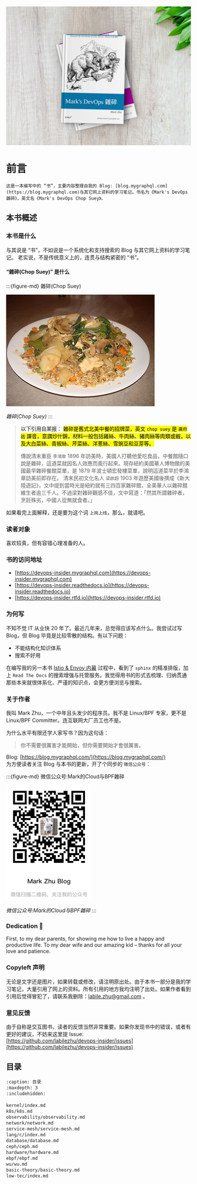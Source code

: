 ![Book Cover](./book-cover-mockup.jpg)

# 前言


```{attention}
这是一本编写中的 “书”，主要内容整理自我的 Blog: [blog.mygraphql.com](https://blog.mygraphql.com)与其它网上资料的学习笔记。书名为《Mark's DevOps 雜碎》，英文名《Mark's DevOps Chop Suey》。
```

## 本书概述

### 本书是什么

与其说是 “书”，不如说是一个系统化和支持搜索的 Blog 与其它网上资料的学习笔记。 老实说，不是传统意义上的，连贯与结构紧密的 “书”。


#### “雜碎(Chop Suey)” 是什么

:::{figure-md} 雜碎(Chop Suey)

<img src="index.assets/405px-Chopsueywithrice.jpg" alt="雜碎(Chop Suey)">

*雜碎(Chop Suey)*
:::


> **以下引用自某报：**
> <mark>雜碎是舊式北美中餐的招牌菜，英文 `chop suey` 是 `廣府話` 譯音，意謂炒什錦，材料一般包括雞絲、牛肉絲、豬肉絲等肉類或蝦，以及大白菜絲、青椒絲、芹菜絲、洋蔥絲、雪豌豆和豆芽等。</mark>  
> 
> 傳說清末重臣 `李鴻章` 1896 年訪美時，美國人打聽他愛吃食品，中餐館隨口說是雜碎，這道菜就因名人效應而風行起來。現存紐約美國華人博物館的美國最早雜碎餐館菜單，是 1879 年波士頓宏發樓菜單，說明這道菜早於李鴻章訪美前即存在。
清末民初文化名人 `梁啟超` 1903 年遊歷美國後撰成《新大陸遊記》，文中提到當時光是紐約就有三四百家雜碎館，全美華人以雜碎館維生者逾三千人。不過梁對雜碎觀感不佳，文中寫道：「然其所謂雜碎者，烹飪殊劣，中國人從無就食者。」

如果看完上面解释，还是要为这个词 `上岗上线`，那么，就请吧。

### 读者对象

喜欢较真，但有容错心理准备的人。

### 书的访问地址
- [https://devops-insider.mygraphql.com](https://devops-insider.mygraphql.com)
- [https://devops-insider.readthedocs.io](https://devops-insider.readthedocs.io)
- [https://devops-insider.rtfd.io](https://devops-insider.rtfd.io)

### 为何写
不知不觉 IT 从业快 20 年了。最近几年来，总觉得应该写点什么。我尝试过写 Blog，但 Blog 毕竟是比较零散的结构。有以下问题：
- 不能结构化知识体系
- 搜索不好用

在编写我的另一本书 [Istio & Envoy 内幕](https://istio-insider.mygraphql.com/) 过程中，看到了 `sphinx` 的精准排版，加上 `Read The Docs` 的搜索增强与托管服务。我觉得用书的形式去梳理、归纳贯通那些本来就很体系化、严谨的知识点，会更方便浏览与搜索。


### 关于作者

我叫 Mark Zhu，一个中年且头发少的程序员。我不是 Linux/BPF 专家，更不是 Linux/BPF Committer。连互联网大厂员工也不是。

为什么水平有限还学人家写书？因为这句话：
> 你不需要很厲害才能開始，但你需要開始才會很厲害。

Blog: [https://blog.mygraphql.com/](https://blog.mygraphql.com/)  
为方便读者关注 Blog 与本书的更新，开了个同步的 `微信公众号`：

:::{figure-md} 微信公众号:Mark的Cloud与BPF雜碎

<img src="_static/my-wechat-blog-qr.png" alt="my-wechat-blog-qr.png">

*微信公众号:Mark的Cloud与BPF雜碎*
:::


### Dedication 💞
First, to my dear parents, for showing me how to live a happy
and productive life. To my dear wife and our amazing kid – thanks for all your love and patience.


### Copyleft 声明
无论是文字还是图片，如果转载或修改，请注明原出处。由于本书一部分是我的学习笔记，大量引用了网上的资料。所有引用的地方我均注明了出处。如果作者看到引用后觉得冒犯了，请联系我删除：labile.zhu@gmail.com 。

### 意见反馈
由于自称是交互图书，读者的反馈当然非常重要。如果你发现书中的错误，或者有更好的建议，不妨来这里提 Issue:  
[https://github.com/labilezhu/devops-insider/issues](https://github.com/labilezhu/devops-insider/issues)


## 目录
```{toctree}
:caption: 目录
:maxdepth: 3
:includehidden:

kernel/index.md
k8s/k8s.md
observability/observability.md
network/network.md
service-mesh/service-mesh.md
lang/c/index.md
database/database.md
ceph/ceph.md
hardware/hardware.md
ebpf/ebpf.md
wu/wu.md
basic-theory/basic-theory.md
low-tec/index.md
```